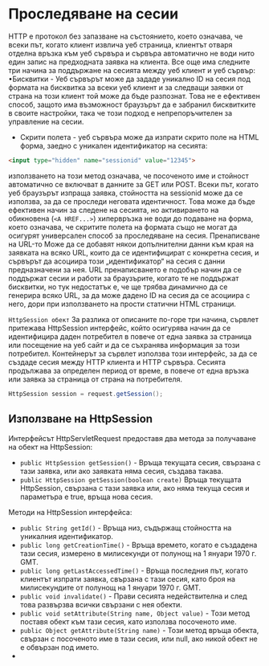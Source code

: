 # Проследяване на сесии

HTTP е протокол без запазване на състоянието, което означава, че всеки път,
когато клиент извлича уеб страница, клиентът отваря отделна връзка към уеб сървъра и
сървъра автоматично не води нито един запис на предходната заявка на клиента.
Все още има следните три начина за поддържане на сесията между уеб клиент и
уеб сървър:
•Бисквитки - Уеб сървърът може да зададе уникално ID на сесия под формата на
бисквитка за всеки уеб клиент и за следващи заявки от страна на този клиент той може
да бъде разпознат. Това не е ефективен способ, защото има възможност браузърът да е
забранил бисквитките в своите настройки, така че този подход е непрепоръчителен за
управление на сесии.
- Скрити полета - уеб сървъра може да изпрати скрито поле на HTML форма, заедно
с уникален идентификатор на сесията:

```html
<input type="hidden" name="sessionid" value="12345">
```
използването на този метод означава, че посоченото име и стойност автоматично се включват в данните за GET или POST. Всеки път, когато уеб браузърът изпраща заявка, стойността на sessionid може да се използва, за да се проследи неговата идентичност. Това може да бъде ефективен начин за следене на сесията, но активирането на обикновена (```<A HREF...>```) хипервръзка не води до подаване на форма, което означава, че скритите полета на формата също не могат да осигурят универсален способ за проследяване на сесия.
Пренаписване на URL-то Може да се добавят някои допълнителни данни към края на заявката на всяко URL, които да се идентифицират с конкретна сесия, и сървърът да асоциира този „идентификатор“ на сесия с данни предназначени за нея. URL пренаписването е подобър начин да се поддържат сесии и работи за браузърите, когато те не поддържат бисквитки, но тук недостатък е, че ще трябва динамично да се генерира всяко URL, за да може дадено ID на сесия да се асоциира с него, дори при използването на прости статични HTML страници.

```HttpSession обект```
За разлика от описаните по-горе три начина, сървлет притежава HttpSession
интерфейс, който осигурява начин да се идентифицира даден потребител в повече от една заявка за страница или посещение на уеб сайт и да се съхранява информация за този потребител. Контейнерът за сървлет използва този интерфейс, за да се създаде сесия между HTTP клиента и HTTP сървъра. Сесията продължава за определен период от време, в повече от една връзка или заявка за страница от страна на потребителя.

```java
HttpSession session = request.getSession();
```

## Използване на HttpSession

Интерфейсът HttpServletRequest предоставя два метода за получаване на обект на HttpSession:

- ```public HttpSession getSession()``` - Връща текущата сесия, свързана с тази заявка, или ако заявката няма сесия, създава такава.
- ```public HttpSession getSession(boolean create)``` Връща текущата HttpSession, свързана с тази заявка или, ако няма текуща сесия и параметъра е true, връща нова сесия.

Методи на HttpSession интерфейса:

- ```public String getId()``` - Връща низ, съдържащ стойността на уникалния идентификатор.
- ```public long getCreationTime()``` - Връща времето, когато е създадена тази сесия, измерено в милисекунди от полунощ на 1 януари 1970 г. GMT.
- ```public long getLastAccessedTime()``` - Връща последния път, когато клиентът изпрати заявка, свързана с тази сесия, като броя на милисекундите от полунощ на 1 януари 1970 г. GMT.
- ```public void invalidate()``` - Прави сесията недействителна и след това развързва всички свързани с нея обекти.
- ```public void setAttribute(String name, Object value)``` - Този метод поставя обект към тази сесия, като използва посоченото име.
- ```public Object getAttribute(String name)``` - Този метод връща обекта, свързан с посоченото име в тази сесия, или null, ако никой обект не е обвързан под името.
- 